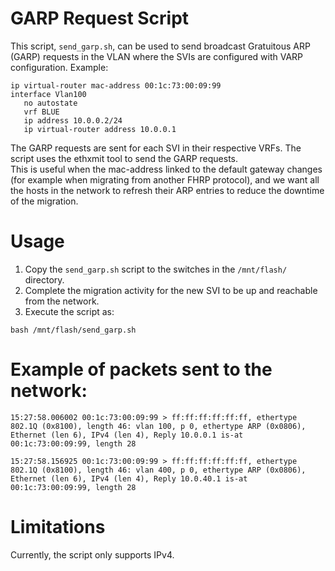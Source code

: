 # GARP Request Script
This script, `send_garp.sh`, can be used to send broadcast Gratuitous ARP (GARP) requests in the VLAN where the SVIs are configured with VARP configuration. 
Example: 
```
ip virtual-router mac-address 00:1c:73:00:09:99
interface Vlan100
   no autostate
   vrf BLUE
   ip address 10.0.0.2/24
   ip virtual-router address 10.0.0.1
```
The GARP requests are sent for each SVI in their respective VRFs. The script uses the ethxmit tool to send the GARP requests.  
This is useful when the mac-address linked to the default gateway changes (for example when migrating from another FHRP protocol), and we want all the hosts in the network to refresh their ARP entries to reduce the downtime of the migration.

# Usage
1. Copy the `send_garp.sh` script to the switches in the `/mnt/flash/` directory.
2. Complete the migration activity for the new SVI to be up and reachable from the network.
3. Execute the script as:
```
bash /mnt/flash/send_garp.sh
```

# Example of packets sent to the network: 
```
15:27:58.006002 00:1c:73:00:09:99 > ff:ff:ff:ff:ff:ff, ethertype 802.1Q (0x8100), length 46: vlan 100, p 0, ethertype ARP (0x0806), Ethernet (len 6), IPv4 (len 4), Reply 10.0.0.1 is-at 00:1c:73:00:09:99, length 28

15:27:58.156925 00:1c:73:00:09:99 > ff:ff:ff:ff:ff:ff, ethertype 802.1Q (0x8100), length 46: vlan 400, p 0, ethertype ARP (0x0806), Ethernet (len 6), IPv4 (len 4), Reply 10.0.40.1 is-at 00:1c:73:00:09:99, length 28
```

# Limitations
Currently, the script only supports IPv4.


